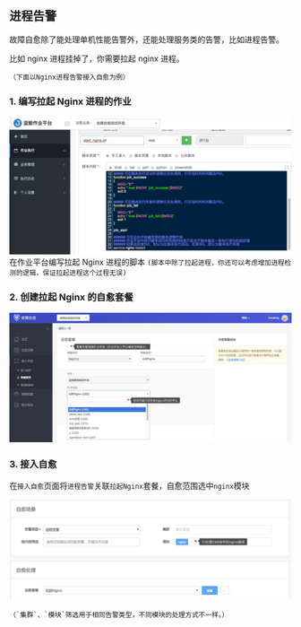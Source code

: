 ## 进程告警
故障自愈除了能处理单机性能告警外，还能处理服务类的告警，比如进程告警。

比如 nginx 进程挂掉了，你需要拉起 nginx 进程。

`（下面以Nginx进程告警接入自愈为例）`

### 1. 编写拉起 Nginx 进程的作业
![](media/14955087013221.jpg)
在作业平台编写拉起 Nginx 进程的脚本
`(脚本中除了拉起进程，你还可以考虑增加进程检测的逻辑，保证拉起进程这个过程无误)`

### 2. 创建拉起 Nginx 的自愈套餐
![](media/14955086379695.jpg)

### 3. 接入自愈

在`接入自愈`页面将`进程告警`关联`拉起Nginx`套餐，自愈范围选中`nginx`模块

![](media/15360456528813.jpg)


```plain
（`集群`、`模块`筛选用于相同告警类型，不同模块的处理方式不一样。）

```


